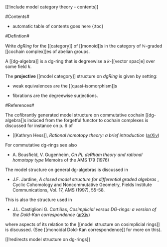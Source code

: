 <div class="rightHandSide toc">
[[!include model category theory - contents]]
</div>


#Contents#
* automatic table of contents goes here
{:toc}

#Defintion#

Write $dgRing$ for the [[category]] of [[monoid]]s in the category of $\mathbb{N}$-graded [[cochain complex]]es of abelian groups.

A [[dg-algebra]] is a dg-ring that is degreewise a $k$-[[vector spac]e] over some field $k$.

The  **projective** [[model category]] structure on $dgRing$ is given by setting:

* weak equivalences are the [[quasi-isomorphism]]s

* fibrations are the degreewise surjections.


#References#



The cofibrantly generated model structure on commutative cochain [[dg-algebra]]s induced from the forgetful functor to cochain complexes is discussed for instance on p. 6 of 

* [[Kathryn Hess]], _Rational homotopy theory: a brief introduction_ ([arXiv](http://arxiv.org/abs/math.AT/0604626))

For commutative dg-rings see also

* A. Bousfield, V. Gugenheim, _On PL deRham theory and rational homotopy type_ Memoirs of the AMS 179 (1976)


The model structure on general dg-algebras is discussed in

* J.F. Jardine, _A closed model structure for differential graded algebras_ , Cyclic Cohomology and Noncommutative Geometry, Fields Institute Communications, Vol. 17, AMS (1997), 55-58. 

This is also the structure used in 

* J.L. Castiglioni G. Corti&#241;as, _Cosimplicial versus DG-rings: a version of the Dold-Kan correspondence_ ([arXiv](http://arxiv1.library.cornell.edu/abs/math/0306289v2))

where aspects of its relation to the [[model structure on cosimplicial rings]] is discussed. (See [[monoidal Dold-Kan correspondence]] for more on this).

[[!redirects model structure on dg-rings]]
